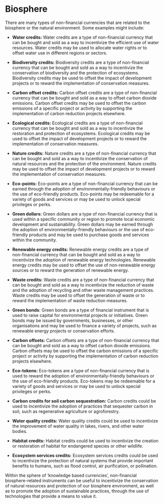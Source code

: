 # Biosphere

There are many types of non-financial currencies that are related to the biosphere or the natural environment. Some examples might include:

- **Water credits:** Water credits are a type of non-financial currency that can be bought and sold as a way to incentivize the efficient use of water resources. Water credits may be used to allocate water rights or to offset water use in different regions or sectors.

- **Biodiversity credits:** Biodiversity credits are a type of non-financial currency that can be bought and sold as a way to incentivize the conservation of biodiversity and the protection of ecosystems. Biodiversity credits may be used to offset the impact of development projects or to reward the implementation of conservation measures.

- **Carbon offset credits:** Carbon offset credits are a type of non-financial currency that can be bought and sold as a way to offset carbon dioxide emissions. Carbon offset credits may be used to offset the carbon emissions of a specific project or activity by supporting the implementation of carbon reduction projects elsewhere.

- **Ecological credits:** Ecological credits are a type of non-financial currency that can be bought and sold as a way to incentivize the restoration and protection of ecosystems. Ecological credits may be used to offset the impact of development projects or to reward the implementation of conservation measures.

- **Nature credits:** Nature credits are a type of non-financial currency that can be bought and sold as a way to incentivize the conservation of natural resources and the protection of the environment. Nature credits may be used to offset the impact of development projects or to reward the implementation of conservation measures.

- **Eco-points:** Eco-points are a type of non-financial currency that can be earned through the adoption of environmentally-friendly behaviours or the use of eco-friendly products. Eco-points may be redeemable for a variety of goods and services or may be used to unlock special privileges or perks.

- **Green dollars:** Green dollars are a type of non-financial currency that is used within a specific community or region to promote local economic development and sustainability. Green dollars may be earned through the adoption of environmentally-friendly behaviours or the use of eco-friendly products and may be used to purchase goods and services within the community.

- **Renewable energy credits:** Renewable energy credits are a type of non-financial currency that can be bought and sold as a way to incentivize the adoption of renewable energy technologies. Renewable energy credits may be used to offset the use of non-renewable energy sources or to reward the generation of renewable energy.

- **Waste credits:** Waste credits are a type of non-financial currency that can be bought and sold as a way to incentivize the reduction of waste and the adoption of recycling and other waste management practices. Waste credits may be used to offset the generation of waste or to reward the implementation of waste reduction measures.

- **Green bonds**: Green bonds are a type of financial instrument that is used to raise capital for environmental projects or initiatives. Green bonds may be issued by governments, businesses, or other organisations and may be used to finance a variety of projects, such as renewable energy projects or conservation efforts.

- **Carbon offsets:** Carbon offsets are a type of non-financial currency that can be bought and sold as a way to offset carbon dioxide emissions. Carbon offsets may be used to offset the carbon emissions of a specific project or activity by supporting the implementation of carbon reduction projects elsewhere.

- **Eco-tokens:** Eco-tokens are a type of non-financial currency that is used to reward the adoption of environmentally-friendly behaviours or the use of eco-friendly products. Eco-tokens may be redeemable for a variety of goods and services or may be used to unlock special privileges or perks.

- **Carbon credits for soil carbon sequestration:** Carbon credits could be used to incentivize the adoption of practices that sequester carbon in soil, such as regenerative agriculture or agroforestry.

- **Water quality credits:** Water quality credits could be used to incentivize the improvement of water quality in lakes, rivers, and other water bodies.

- **Habitat credits:** Habitat credits could be used to incentivize the creation or restoration of habitat for endangered species or other wildlife.

- **Ecosystem services credits:** Ecosystem services credits could be used to incentivize the protection of natural systems that provide important benefits to humans, such as flood control, air purification, or pollination.

Within the sphere of ‘knowledge based currencies’, non-financial biosphere-related instruments can be useful to incentivize the conservation of natural resources and protection of our biosphere environment, as well as to promote the adoption of sustainable practices, through the use of technologies that provide a means to value it.